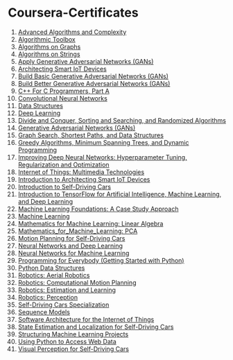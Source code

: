 # Coursera-Certificates

1. [Advanced Algorithms and Complexity](https://github.com/rvarun7777/Coursera-Certificates/blob/main/Advanced_Algorithms_and_Complexity_6WW6SGK9DWGM.pdf)
2. [Algorithmic Toolbox](https://github.com/rvarun7777/Coursera-Certificates/blob/main/Algorithmic_Toolbox_FETSXFPBVE3M.pdf)
3. [Algorithms on Graphs](https://github.com/rvarun7777/Coursera-Certificates/blob/main/Algorithms_on_Graphs_GF2DZBM8DBUV.pdf)
4. [Algorithms on Strings](https://github.com/rvarun7777/Coursera-Certificates/blob/main/Algorithms_on_Strings_DZNFBWHLF8LC.pdf)
5. [Apply Generative Adversarial Networks (GANs)](https://github.com/rvarun7777/Coursera-Certificates/blob/main/Apply_Generative_Adversarial_Networks_(GANs)_HBPEJGSNNPFB.pdf)
6. [Architecting Smart IoT Devices](https://github.com/rvarun7777/Coursera-Certificates/blob/main/Architecting_Smart_IoT_Devices_R9J6D2ESYPUQ.pdf)
7. [Build Basic Generative Adversarial Networks (GANs)](https://github.com/rvarun7777/Coursera-Certificates/blob/main/Build_Basic_Generative_Adversarial_Networks_(GANs)_UCT3JVR44DH9.pdf)
8. [Build Better Generative Adversarial Networks (GANs)](https://github.com/rvarun7777/Coursera-Certificates/blob/main/Build_Better_Generative_Adversarial_Networks%0A(GANs)_84GYECJPTYBC.pdf)
9. [C++ For C Programmers, Part A](https://github.com/rvarun7777/Coursera-Certificates/blob/main/C++_For_C_Programmers,_Part_A_TEBW2NUYDMZ4.pdf)
10. [Convolutional Neural Networks](https://github.com/rvarun7777/Coursera-Certificates/blob/main/Convolutional_Neural_Networks_SX5LVLCMUY7V.pdf)
11. [Data Structures](https://github.com/rvarun7777/Coursera-Certificates/blob/main/Data_Structures_XCDP99R252AJ.pdf)
12. [Deep Learning](https://github.com/rvarun7777/Coursera-Certificates/blob/main/Deep_Learning_Specialization_7VBUADXFQM2Y.pdf)
13. [Divide and Conquer, Sorting and Searching, and Randomized Algorithms](https://github.com/rvarun7777/Coursera-Certificates/blob/main/Divide_and_Conquer,_Sorting_and_Searching,_and_Randomized_Algorithms_F484G99TWSKK.pdf)
14. [Generative Adversarial Networks (GANs)](https://github.com/rvarun7777/Coursera-Certificates/blob/main/Generative_Adversarial_Networks_(GANs)_Specialization_GS36RGJW5TZL.pdf)
15. [Graph Search, Shortest Paths, and Data Structures](https://github.com/rvarun7777/Coursera-Certificates/blob/main/Graph_Search,_Shortest_Paths,_and_Data_Structures_L6H7F7HLPVCP.pdf)
16. [Greedy Algorithms, Minimum Spanning Trees, and Dynamic Programming](https://github.com/rvarun7777/Coursera-Certificates/blob/main/Greedy_Algorithms,_Minimum_Spanning_Trees,_and_Dynamic_Programming_MA33K7MVQKXY.pdf)
17. [Improving Deep Neural Networks: Hyperparameter Tuning, Regularization and Optimization](https://github.com/rvarun7777/Coursera-Certificates/blob/main/Improving_Deep_Neural_Networks:_Hyperparameter_Tuning,_Regularization_and_Optimization_5L2S7566N2ZD.pdf)
18. [Internet of Things: Multimedia Technologies](https://github.com/rvarun7777/Coursera-Certificates/blob/main/Internet_of_Things:_Multimedia_Technologies_BLEHLTST6HFT.pdf)
19. [Introduction to Architecting Smart IoT Devices](https://github.com/rvarun7777/Coursera-Certificates/blob/main/Introduction_to_Architecting_Smart_IoT_Devices_GQMTAMKUCZL3.pdf)
20. [Introduction to Self-Driving Cars](https://github.com/rvarun7777/Coursera-Certificates/blob/main/Introduction_to_Self-Driving_Cars_CLK4EG6SVRRP.pdf)
21. [Introduction to TensorFlow for Artificial Intelligence, Machine Learning, and Deep Learning](https://github.com/rvarun7777/Coursera-Certificates/blob/main/Introduction_to_TensorFlow_for_Artificial_Intelligence,_Machine_Learning,_and_Deep_Learning_V3BWQVGEBRJ8.pdf)
22. [Machine Learning Foundations: A Case Study Approach](https://github.com/rvarun7777/Coursera-Certificates/blob/main/Machine_Learning_Foundations:_A_Case_Study_Approach_UE7SXYMT7ZZX.pdf)
23. [Machine Learning](https://github.com/rvarun7777/Coursera-Certificates/blob/main/Machine_Learning_SW5SX9BAH4NZ.pdf)
24. [Mathematics for Machine Learning: Linear Algebra](https://github.com/rvarun7777/Coursera-Certificates/blob/main/Mathematics_for_Machine_Learning:_Linear_Algebra_4SP4WUJ75SUJ.pdf)
25. [Mathematics_for_Machine_Learning: PCA](Mathematics_for_Machine_Learning_PCA_LERM6R9XVQAL.pdf)
26. [Motion Planning for Self-Driving Cars](https://github.com/rvarun7777/Coursera-Certificates/blob/main/Motion_Planning_for_Self-Driving_Cars_ZJEXQN5DZ6Z2.pdf)
27. [Neural Networks and Deep Learning](https://github.com/rvarun7777/Coursera-Certificates/blob/main/Neural_Networks_and_Deep_Learning_Y2PKVVVWGUZZ.pdf)
28. [Neural Networks for Machine Learning](https://github.com/rvarun7777/Coursera-Certificates/blob/main/Neural_Networks_for_Machine_Learning_T7TGXMNXL56T.pdf)
29. [Programming for Everybody (Getting Started with Python)](https://github.com/rvarun7777/Coursera-Certificates/blob/main/Programming_for_Everybody_(Getting_Started_with_Python)_TVRLMU3ZDNNX.pdf)
30. [Python Data Structures](https://github.com/rvarun7777/Coursera-Certificates/blob/main/Python_Data_Structures_MQUY95EXW8GV.pdf)
31. [Robotics: Aerial Robotics](https://github.com/rvarun7777/Coursera-Certificates/blob/main/Robotics:_Aerial_Robotics_BW2J4GX7TZQN.pdf)
32. [Robotics: Computational Motion Planning](https://github.com/rvarun7777/Coursera-Certificates/blob/main/Robotics:_Computational_Motion_Planning_LCT5ZNMHMXGJ.pdf)
33. [Robotics: Estimation and Learning](https://github.com/rvarun7777/Coursera-Certificates/blob/main/Robotics:_Estimation_and_Learning_JZLKNZL5L5C7.pdf)
34. [Robotics: Perception](https://github.com/rvarun7777/Coursera-Certificates/blob/main/Robotics:_Perception_MR5VSARQESDP.pdf)
35. [Self-Driving Cars Specialization](https://github.com/rvarun7777/Coursera-Certificates/blob/main/Self-Driving_Cars_Specialization_SDTG9TADRJ7B.pdf)
36. [Sequence Models](https://github.com/rvarun7777/Coursera-Certificates/blob/main/Sequence_Models_3MYKK9HACGM7.pdf)
37. [Software Architecture for the Internet of Things](https://github.com/rvarun7777/Coursera-Certificates/blob/main/Software_Architecture_for_the_Internet_of_Things_RDP7WSW3PY5D.pdf)
38. [State Estimation and Localization for Self-Driving Cars](https://github.com/rvarun7777/Coursera-Certificates/blob/main/State_Estimation_and_Localization_for_Self-Driving_Cars_T6QMVCM2Y6QX.pdf)
39. [Structuring Machine Learning Projects](https://github.com/rvarun7777/Coursera-Certificates/blob/main/Structuring_Machine_Learning_Projects_HUCQJUTCH8A7.pdf)
40. [Using Python to Access Web Data](https://github.com/rvarun7777/Coursera-Certificates/blob/main/Using_Python_to_Access_Web_Data_P4CQSRVEGYWY.pdf)
41. [Visual Perception for Self-Driving Cars](https://github.com/rvarun7777/Coursera-Certificates/blob/main/Visual_Perception_for_Self-Driving_Cars_NZ9RG5FHKLBW.pdf)
